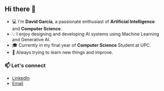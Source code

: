 ## Hi there 👋
- 💻 I'm **David García**, a passionate enthusiast of **Artificial Intelligence** and **Computer Science**. 
- 💡 I enjoy designing and developing AI systems using Machine Learning and Generative AI.
- 🎓 Currently in my final year of **Computer Science** Student at UPC.  
- 🌱 Always trying to learn new things and improve.

### 📫 Let's connect
- [LinkedIn](https://linkedin.com/in/dgarevalo)
- [Email](mailto:david.garciaarevalo@icloud.com)

